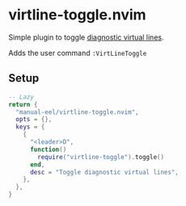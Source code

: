# virtline-toggle.nvim

Simple plugin to toggle [diagnostic virtual lines](https://github.com/folke/lazy.nvim/blob/main/doc/lazy.nvim.txt).

Adds the user command `:VirtLineToggle`

## Setup

```lua 
-- Lazy
return {
  "manual-eel/virtline-toggle.nvim",
  opts = {},
  keys = {
    {
      "<leader>D",
      function()
        require("virtline-toggle").toggle()
      end,
      desc = "Toggle diagnostic virtual lines",
    },
  },
}
```


